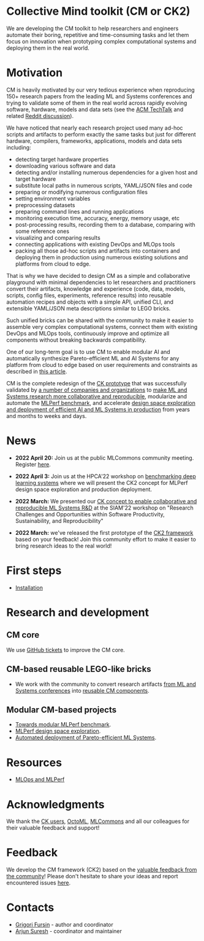 # Collective Mind toolkit (CM or CK2)

We are developing the CM toolkit to help researchers and engineers automate their boring, repetitive and time-consuming tasks
and let them focus on innovation when prototyping complex computational systems and deploying them in the real world.

# Motivation

CM is heavily motivated by our very tedious experience when reproducing 150+ research papers
from the leading ML and Systems conferences and trying to validate some of them in the real world 
across rapidly evolving software, hardware, models and data sets
(see the [ACM TechTalk](https://www.youtube.com/watch?v=7zpeIVwICa4) 
and related [Reddit discussion](https://www.reddit.com/r/MachineLearning/comments/ioq8do/n_reproducing_150_research_papers_the_problems/)). 

We have noticed that nearly each research project used many ad-hoc scripts and artifacts to perform exactly the same tasks 
but just for different hardware, compilers, frameworks, applications, models and data sets including:
* detecting target hardware properties
* downloading various software and data
* detecting and/or installing numerous dependencies for a given host and target hardware
* substitute local paths in numerous scripts, YAML/JSON files and code
* preparing or modifying numerous configuration files
* setting environment variables
* preprocessing datasets
* preparing command lines and running applications
* monitoring execution time, accuracy, energy, memory usage, etc
* post-processing results, recording them to a database, comparing with some reference ones
* visualizing and comparing results
* connecting applications with existing DevOps and MLOps tools
* packing all those ad-hoc scripts and artifacts into containers and deploying them in production 
  using numerous existing solutions and platforms from cloud to edge.

That is why we have decided to design CM as a simple and collaborative playground with minimal dependencies 
to let researchers and practitioners convert their artifacts, knowledge and experience
(code, data, models, scripts, config files, experiments, reference results) 
into reusable automation recipes and objects with a simple API, unified CLI,
and extensible YAML/JSON meta descriptions similar to LEGO bricks.

Such unified bricks can be shared with the community to make it easier to assemble very complex computational systems, 
connect them with existing DevOps and MLOps tools, continuously improve and optimize all components
without breaking backwards compatibility.

One of our long-term goal is to use CM to enable modular AI and automatically synthesize Pareto-efficient ML and AI Systems 
for any platform from cloud to edge based on user requirements and constraints as described in [this article](https://arxiv.org/abs/2011.01149).

CM is the complete redesign of the [CK prototype](https://github.com/mlcommons/ck) that was successfully validated
by [a number of companies and organizations](https://cKnowledge.org/partners.html) 
to [make ML and Systems research more collaborative and reproducible](https://cTuning.org/ae),
modularize and automate the [MLPerf benchmark](https://github.com/mlcommons/ck/tree/master/docs/mlperf-automation),
and accelerate [design space exploration and deployment of efficient AI and ML Systems in production](https://www.youtube.com/watch?v=1ldgVZ64hEI)
from years and months to weeks and days.

# News

* **2022 April 20:** Join us at the public MLCommons community meeting. Register [here](https://docs.google.com/spreadsheets/d/1bb7qWgWM-6gop1Mwjm4u8LZtC7uqbee8C30DHipkkms/edit#gid=533252977).

* **2022 April 3:** Join us at the HPCA'22 workshop on [benchmarking deep learning systems](https://sites.google.com/g.harvard.edu/mlperf-bench-hpca22/home)
  where we will present the CK2 concept for MLPerf design space exploration and production deployment.

* **2022 March:** We presented our [CK concept to enable collaborative and reproducible ML Systems R&D](https://meetings.siam.org/sess/dsp_programsess.cfm?SESSIONCODE=73126) 
  at the SIAM'22 workshop on "Research Challenges and Opportunities within Software Productivity, Sustainability, and Reproducibility"

* **2022 March:** we've released the first prototype of the [CK2 framework](https://github.com/mlcommons/ck/tree/master/ck2)
  based on your feedback! Join this community effort to make it easier to bring research ideas to the real world!

# First steps

* [Installation](docs/first-steps.md)

# Research and development

## CM core

We use [GitHub tickets](https://github.com/mlcommons/ck/issues) to improve the CM core.

## CM-based reusable LEGO-like bricks

* We work with the community to convert research artifacts [from ML and Systems conferences](https://cTuning.org/ae) 
  into [reusable CM components](docs/reusable-components.md).

## Modular CM-based projects

* [Towards modular MLPerf benchmark](docs/projects/modular-mlperf.md).
* [MLPerf design space exploration](docs/projects/mlperf-dse.md).
* [Automated deployment of Pareto-efficient ML Systems](docs/projects/production-deployment.md).

# Resources

* [MLOps and MLPerf](docs/KB/MLOps.md)

# Acknowledgments

We thank the [CK users](https://cKnowledge.org/partners.html), [OctoML](https://octoml.ai), [MLCommons](https://mlcommons.org) 
and all our colleagues for their valuable feedback and support!

# Feedback

We develop the CM framework (CK2) based on the [valuable feedback from the community](https://www.youtube.com/watch?v=7zpeIVwICa4)! 
Please don't hesitate to share your ideas and report encountered issues [here](https://github.com/mlcommons/ck/issues).

# Contacts

* [Grigori Fursin](https://cKnowledge.io/@gfursin) - author and coordinator
* [Arjun Suresh](https://www.linkedin.com/in/arjunsuresh) - coordinator and maintainer
